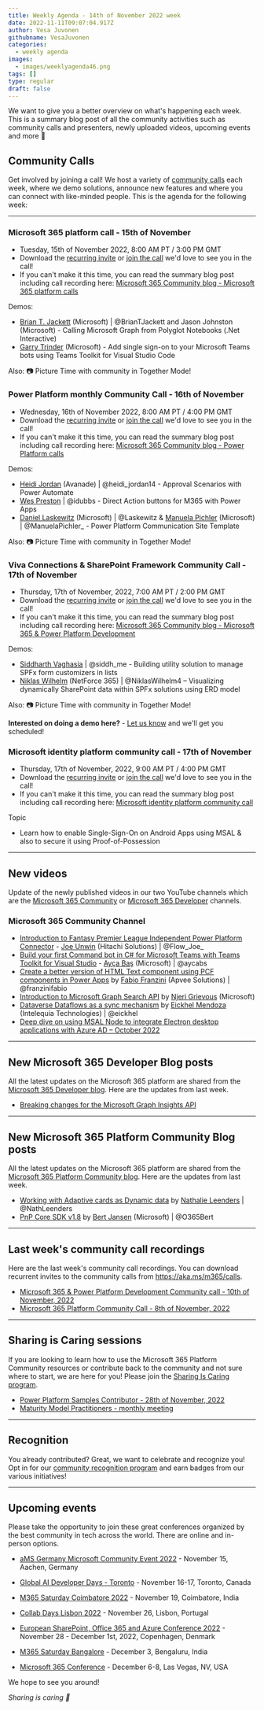```yaml
---
title: Weekly Agenda - 14th of November 2022 week
date: 2022-11-11T09:07:04.917Z
author: Vesa Juvonen
githubname: VesaJuvonen
categories:
  - weekly agenda
images:
  - images/weeklyagenda46.png
tags: []
type: regular
draft: false
---
```


We want to give you a better overview on what's happening each week. This is a summary blog post of all the community activities such as community calls and presenters, newly uploaded videos, upcoming events and more 🚀


## Community Calls

Get involved by joining a call! We host a variety of [community calls](https://aka.ms/m365/calls) each week, where we demo solutions, announce new features and where you can connect with like-minded people. This is the agenda for the following week:

---

### Microsoft 365 platform call - 15th of November

* Tuesday, 15th of November 2022, 8:00 AM PT / 3:00 PM GMT
* Download the [recurring invite](https://aka.ms/m365-dev-call) or [join the call](https://aka.ms/m365-dev-call-join) we'd love to see you in the call!
* If you can't make it this time, you can read the summary blog post including call recording here: [Microsoft 365 Community blog - Microsoft 365 platform calls](https://pnp.github.io/blog/categories/microsoft-365-platform-call/)

Demos: 

* [Brian T. Jackett](http://twitter.com/BrianTJackett) (Microsoft) | @BrianTJackett and Jason Johnston (Microsoft) - Calling Microsoft Graph from Polyglot Notebooks (.Net Interactive)
* [Garry Trinder](https://twitter.com/garrytrinder) (Microsoft) - Add single sign-on to your Microsoft Teams bots using Teams Toolkit for Visual Studio Code

Also: 📷 Picture Time with community in Together Mode!



### Power Platform monthly Community Call - 16th of November

* Wednesday, 16th of November 2022, 8:00 AM PT / 4:00 PM GMT
* Download the [recurring invite](https://aka.ms/powerplatformcommunitycall) or [join the call](https://aka.ms/PowerPlatformMonthlyCall) we'd love to see you in the call!
* If you can't make it this time, you can read the summary blog post including call recording here: [Microsoft 365 Community blog - Power Platform calls](https://pnp.github.io/blog/categories/power-apps-community-call/)

Demos: 

* [Heidi Jordan](https://twitter.com/heidi_jordan14) (Avanade) | @heidi_jordan14 - Approval Scenarios with Power Automate
* [Wes Preston](https://twitter.com/idubbs) | @idubbs - Direct Action buttons for M365 with Power Apps
* [Daniel Laskewitz](https://twitter.com/Laskewitz) (Microsoft) | @Laskewitz & [Manuela Pichler](https://twitter.com/ManuelaPichler_) (Microsoft) | @ManuelaPichler_ - Power Platform Communication Site Template

Also: 📷 Picture Time with community in Together Mode!


### Viva Connections & SharePoint Framework Community Call - 17th of November

* Thursday, 17th of November, 2022, 7:00 AM PT / 2:00 PM GMT
* Download the [recurring invite](https://aka.ms/spdev-sig-call) or [join the call](https://aka.ms/spdev-sig-call-join) we'd love to see you in the call!
* If you can't make it this time, you can read the summary blog post including call recording here: [Microsoft 365 Community blog - Microsoft 365 & Power Platform Development](https://pnp.github.io/blog/categories/microsoft-365-and-power-platform-development-community-call/)

Demos: 

* [Siddharth Vaghasia](https://twitter.com/siddh_me) | @siddh_me - Building utility solution to manage SPFx form customizers in lists
* [Niklas Wilhelm](https://twitter.com/NiklasWilhelm4) (NetForce 365) | @NiklasWilhelm4 – Visualizing dynamically SharePoint data within SPFx solutions using ERD model


Also: 📷 Picture Time with community in Together Mode!

**Interested on doing a demo here?** - [Let us know](https://aka.ms/m365pnp/request/demo) and we'll get you scheduled!

### Microsoft identity platform community call - 17th of November

* Thursday, 17th of November, 2022, 9:00 AM PT / 4:00 PM GMT
* Download the [recurring invite](https://aka.ms/IDDEVCommunityCall) or [join the call](https://aka.ms/IDDEVCommunityCall-join) we'd love to see you in the call!
* If you can't make it this time, you can read the summary blog post including call recording here: [Microsoft identity platform community call](https://pnp.github.io/blog/categories/microsoft-identity-platform-community-call/)

Topic

* Learn how to enable Single-Sign-On on Android Apps using MSAL & also to secure it using Proof-of-Possession 

---

## New videos

Update of the newly published videos in our two YouTube channels which are the [Microsoft 365 Community](https://www.youtube.com/channel/UC_mKdhw-V6CeCM7gTo_Iy7w) or [Microsoft 365 Developer](https://www.youtube.com/channel/UCV_6HOhwxYLXAGd-JOqKPoQ) channels.

### Microsoft 365 Community Channel

* [Introduction to Fantasy Premier League Independent Power Platform Connector](https://www.youtube.com/watch?v=jYolCI5H9t0) - [Joe Unwin](https://twitter.com/Flow_Joe_) (Hitachi Solutions) | @Flow_Joe_
* [Build your first Command bot in C# for Microsoft Teams with Teams Toolkit for Visual Studio](https://www.youtube.com/watch?v=AQgo2MmMzr4) - [Ayça Baş](https://twitter.com/aycabs) (Microsoft) | @aycabs
* [Create a better version of HTML Text component using PCF components in Power Apps](https://www.youtube.com/watch?v=wcNN82AWz-4) by [Fabio Franzini](https://twitter.com/franzinifabio) (Apvee Solutions) | @franzinifabio
* [Introduction to Microsoft Graph Search API](https://www.youtube.com/watch?v=KAsyBgKf-RU&t=7s) by [Njeri Grievous](https://www.linkedin.com/in/njerigrevious/) (Microsoft)
* [Dataverse Dataflows as a sync mechanism](https://www.youtube.com/watch?v=lnzoMAW6-Oo&t=5s) by [Eickhel Mendoza](https://twitter.com/eickhel) (Intelequia Technologies) | @eickhel
* [Deep dive on using MSAL Node to integrate Electron desktop applications with Azure AD – October 2022](https://www.youtube.com/watch?v=JOykhyP0x8M&t=7s)

---

## New Microsoft 365 Developer Blog posts

All the latest updates on the Microsoft 365 platform are shared from the [Microsoft 365 Developer blog](https://devblogs.microsoft.com/microsoft365dev/). Here are the updates from last week.

* [Breaking changes for the Microsoft Graph Insights API](https://devblogs.microsoft.com/microsoft365dev/breaking-changes-for-the-microsoft-graph-insights-api/)

---


## New Microsoft 365 Platform Community Blog posts

All the latest updates on the Microsoft 365 platform are shared from the [Microsoft 365 Platform Community blog](https://pnp.github.io/blog/). Here are the updates from last week.

* [Working with Adaptive cards as Dynamic data](https://pnp.github.io/blog/post/dynamic-use-of-adaptive-cards/) by [Nathalie Leenders](https://twitter.com/NathLeenders) | @NathLeenders
* [PnP Core SDK v1.8](https://pnp.github.io/blog/pnp-core-sdk/pnp-core-sdk-v1-8/) by [Bert Jansen](https://twitter.com/O365Bert) (Microsoft) | @O365Bert

---

## Last week's community call recordings

Here are the last week's community call recordings. You can download recurrent invites to the community calls from https://aka.ms/m365/calls.

* [Microsoft 365 & Power Platform Development Community call - 10th of November, 2022](https://pnp.github.io/blog/microsoft-365-and-power-platform-development-community-call/2022-11-10/)
* [Microsoft 365 Platform Community Call - 8th of November, 2022](https://pnp.github.io/blog/microsoft-365-platform-community-call/2022-11-08/)

---

## Sharing is Caring sessions

If you are looking to learn how to use the Microsoft 365 Platform Community resources or contribute back to the community and not sure where to start, we are here for you! Please join the [Sharing Is Caring program](https://pnp.github.io/sharing-is-caring/).

* [Power Platform Samples Contributor - 28th of November, 2022](https://forms.office.com/pages/responsepage.aspx?id=KtIy2vgLW0SOgZbwvQuRaXDXyCl9DkBHq4A2OG7uLpdUN0hMNTRPWVVWTkhFTk9QQzhFSTRIS1JLSC4u)
* [Maturity Model Practitioners - monthly meeting](https://aka.ms/mm4m365/invite)

---

## Recognition

You already contributed? Great, we want to celebrate and recognize you! Opt in for our [community recognition program](https://pnp.github.io/recognitionprogram/) and earn badges from our various initiatives! 

---

## Upcoming events

Please take the opportunity to join these great conferences organized by the best community in tech across the world. There are online and in-person options.


* [aMS Germany Microsoft Community Event 2022](https://www.bechtle.com/de-en/about-bechtle/events/amsgermany) - November 15, Aachen, Germany
* [Global AI Developer Days - Toronto](https://globalai.community/) - November 16-17, Toronto, Canada
* [M365 Saturday Coimbatore 2022](https://athen.tech/M365-Saturday-Coimbatore-2022/) - November 19, Coimbatore, India
* [Collab Days Lisbon 2022](https://www.collabdays.org/2022-lisbon/) - November 26, Lisbon, Portugal
* [​​​​​​​European SharePoint, Office 365 and Azure Conference 2022](https://www.sharepointeurope.com/) - November 28 - December 1st, 2022, Copenhagen, Denmark

* [M365 Saturday Bangalore](https://www.communitydays.org/event/2022-12-03/m365-saturday-bangalore-2022) - December 3, Bengaluru, India
* [Microsoft 365 Conference](https://m365conf.com/#!/) - December 6-8, Las Vegas, NV, USA

We hope to see you around!

_Sharing is caring 🧡_

